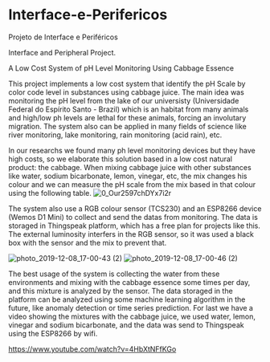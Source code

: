 # Interface-e-Perifericos
Projeto de Interface e Periféricos

Interface and Peripheral Project. 

A Low Cost System of pH Level Monitoring Using Cabbage Essence

This project implements a low cost system that identify the pH Scale by color code level in substances using cabbage juice. The main idea was monitoring the pH level from the lake of our universisty (Universidade Federal do Espírito Santo - Brazil) which is an habitat from many animals and high/low ph levels are lethal for these animals, forcing an involutary migration. The system also can be applied in many fields of science like river monitoring, lake monitoring, rain monitoring (acid rain), etc.

In our researchs we found many ph level monitoring devices but they have high costs, so we elaborate this solution based in a low cost natural product: the cabbage. When mixing cabbage juice with other substances like water, sodium bicarbonate, lemon, vinegar, etc, the mix changes his colour and we can measure the pH scale from the mix based in that colour using the following table.
![0_Our2597chDYx7i2r](https://user-images.githubusercontent.com/58694964/142466438-5a098d34-efdf-4a28-bf69-3282a805b21b.jpg)

The system also use a RGB colour sensor (TCS230) and an ESP8266 device (Wemos D1 Mini) to collect and send the datas from monitoring. The data is storaged in Thingspeak platform, which has a free plan for projects like this. The external luminosity interfers in the RGB sensor, so it was used a black box with the sensor and the mix to prevent that. 

![photo_2019-12-08_17-00-43 (2)](https://user-images.githubusercontent.com/58694964/142471141-7eeafd60-4ad5-4474-a0af-ac0316dbff98.jpg)
![photo_2019-12-08_17-00-46 (2)](https://user-images.githubusercontent.com/58694964/142471155-271e8582-8bc5-4fde-8165-0aeac9488d2b.jpg)

The best usage of the system is collecting the water from these environments and mixing with the cabbage essence some times per day, and this mixture is analyzed by the sensor. The data storaged in the platform can be analyzed using some machine learning algorithm in the future, like anomaly detection or time series prediction. For last we have a video showing the mixtures with the cabbage juice, we used water, lemon, vinegar and sodium bicarbonate, and the data was send to Thingspeak using the ESP8266 by wifi.

https://www.youtube.com/watch?v=4HbXtNFfKGo
